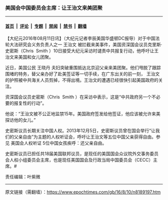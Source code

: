 ### 美国会中国委员会主席：让王治文来美团聚

---

#### [首页](../../../..?n8189197) &nbsp;|&nbsp; [评论](../../../../../epoch-comment?n8189197) &nbsp;|&nbsp; [专题](../../../../../epoch-special?n8189197) &nbsp;|&nbsp; [禁闻](../../../../../epoch-news?n8189197) &nbsp;|&nbsp; [禁书](../../../../../books?n8189197) &nbsp;|&nbsp; [翻墙](https://github.com/gfw-breaker/nogfw/blob/master/README.md?n8189197)


<div class="post_content" id="artbody" itemprop="articleBody">
 <!-- article content begin -->
 <p>
  【大纪元2016年08月11日讯】（大纪元记者李辰美国华盛顿DC报导）对于中国法轮大法研究会义务负责人之一
  <ok href="https://www.epochtimes.com/gb/tag/%E7%8E%8B%E6%B2%BB%E6%96%87.html">
   王治文
  </ok>
  被拦截来美事件，美国资深国会议员克里斯‧史密斯（Chris  Smith ）10日接受大纪元采访时谴责中共报复行动，他呼吁让王治文来美国和女儿团聚。
 </p>
 <p>
  近日，美国公民
  <ok href="https://www.epochtimes.com/gb/tag/%E7%8E%8B%E6%99%93%E4%B8%B9.html">
   王晓丹
  </ok>
  夫妇突破重围抵达北京迎父亲来美团聚。他们甩脱了跟踪围堵的特务，替父亲办好了赴美签证等一切手续，在广东出关的前一刻，
  <ok href="https://www.epochtimes.com/gb/tag/%E7%8E%8B%E6%B2%BB%E6%96%87.html">
   王治文
  </ok>
  的护照被中共海关人员剪掉，不得出境。王治文的遭遇已经很快引起美国政府的关注。
 </p>
 <p>
  资深国会议员史密斯（Chris  Smith ）在采访中表示，这是“中共政府另一个不必要的报复性的行动”。
 </p>
 <p>
  他说：“王治文被不公正地监禁15年。美国政府签发给他签证，他应该被允许来美探访他的女儿。”
 </p>
 <p>
  史密斯议员长期关注中国人权。2013年12月5日，史密斯议员曾在国会举行“让我们的父亲自由”为主题的人权听证会，呼吁让王治文等五位中国父亲获得自由。参见
  <ok href="https://www.epochtimes.com/gb/13/12/6/n4027692.htm" target="_blank">
   美国会人权听证 5位中国女孩疾呼：还父亲自由。
  </ok>
 </p>
 <p>
  史密斯议员已担任共18届美国联邦议员，是现任的美国国会众议院外交事务委员会人权小组委员会主席，也是现任美国国会及行政当局中国委员会（CECC）主席。#
 </p>
 <p>
  责任编辑：叶紫微
 </p>
 <!-- article content end -->
 <div id="below_article_ad">
 </div>
</div>


---

原文链接（需翻墙）：https://www.epochtimes.com/gb/16/8/10/n8189197.htm